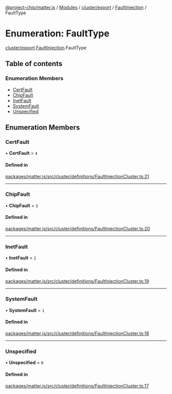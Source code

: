 [@project-chip/matter.js](../README.md) / [Modules](../modules.md) / [cluster/export](../modules/cluster_export.md) / [FaultInjection](../modules/cluster_export.FaultInjection.md) / FaultType

# Enumeration: FaultType

[cluster/export](../modules/cluster_export.md).[FaultInjection](../modules/cluster_export.FaultInjection.md).FaultType

## Table of contents

### Enumeration Members

- [CertFault](cluster_export.FaultInjection.FaultType.md#certfault)
- [ChipFault](cluster_export.FaultInjection.FaultType.md#chipfault)
- [InetFault](cluster_export.FaultInjection.FaultType.md#inetfault)
- [SystemFault](cluster_export.FaultInjection.FaultType.md#systemfault)
- [Unspecified](cluster_export.FaultInjection.FaultType.md#unspecified)

## Enumeration Members

### CertFault

• **CertFault** = ``4``

#### Defined in

[packages/matter.js/src/cluster/definitions/FaultInjectionCluster.ts:21](https://github.com/project-chip/matter.js/blob/c15b1068/packages/matter.js/src/cluster/definitions/FaultInjectionCluster.ts#L21)

___

### ChipFault

• **ChipFault** = ``3``

#### Defined in

[packages/matter.js/src/cluster/definitions/FaultInjectionCluster.ts:20](https://github.com/project-chip/matter.js/blob/c15b1068/packages/matter.js/src/cluster/definitions/FaultInjectionCluster.ts#L20)

___

### InetFault

• **InetFault** = ``2``

#### Defined in

[packages/matter.js/src/cluster/definitions/FaultInjectionCluster.ts:19](https://github.com/project-chip/matter.js/blob/c15b1068/packages/matter.js/src/cluster/definitions/FaultInjectionCluster.ts#L19)

___

### SystemFault

• **SystemFault** = ``1``

#### Defined in

[packages/matter.js/src/cluster/definitions/FaultInjectionCluster.ts:18](https://github.com/project-chip/matter.js/blob/c15b1068/packages/matter.js/src/cluster/definitions/FaultInjectionCluster.ts#L18)

___

### Unspecified

• **Unspecified** = ``0``

#### Defined in

[packages/matter.js/src/cluster/definitions/FaultInjectionCluster.ts:17](https://github.com/project-chip/matter.js/blob/c15b1068/packages/matter.js/src/cluster/definitions/FaultInjectionCluster.ts#L17)
